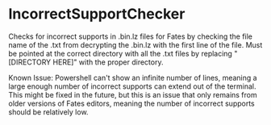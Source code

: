 # IncorrectSupportChecker

Checks for incorrect supports in .bin.lz files for Fates by checking the file name of the .txt from decrypting the .bin.lz with the first line of the file.
Must be pointed at the correct directory with all the .txt files by replacing "\[DIRECTORY HERE\]" with the proper directory.

Known Issue:
Powershell can't show an infinite number of lines, meaning a large enough number of incorrect supports can extend out of the terminal.
This might be fixed in the future, but this is an issue that only remains from older versions of Fates editors, meaning the number of incorrect supports should be relatively low.
